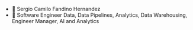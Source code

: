 - 👋 Sergio Camilo Fandino Hernandez
- 👀 Software Engineer Data, Data Pipelines, Analytics, Data Warehousing, Engineer Manager, AI and Analytics

